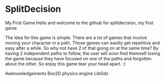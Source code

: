# SplitDecision
My First Game
Hello and welcome to the github for splitdecision, my first game.

The idea for this game is simple. There are a lot of games that involve moving your character in a path. 
Those games can easilly get repetitive and easy after a while. So why not have 2 of that going on at the same time?
By having 2 independent paths to follow, the user will soon find themself losing the game because they have focused on one
of the paths and forgotten about the other. So enjoy this game tear your head apart. :)



Awknowledgements
Box2D physics engine
LibGdx

